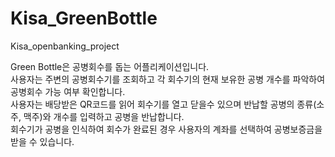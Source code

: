 # Kisa_GreenBottle
Kisa_openbanking_project

Green Bottle은 공병회수를 돕는 어플리케이션입니다.  
사용자는 주변의 공병회수기를 조회하고 각 회수기의 현재 보유한 공병 개수를 파악하여 공병회수 가능 여부 확인합니다.  
사용자는 배당받은 QR코드를 읽어 회수기를 열고 닫을수 있으며 반납할 공병의 종류(소주, 맥주)와 개수를 입력하고 공병을 반납합니다.  
회수기가 공병을 인식하여 회수가 완료된 경우 사용자의 계좌를 선택하여 공병보증금을 받을 수 있습니다.  
